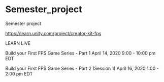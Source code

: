 # Semester_project
Semester project

https://learn.unity.com/project/creator-kit-fps

LEARN LIVE

Build your First FPS Game Series - Part 1 
April 14, 2020
9:00 - 10:00 pm EDT

Build your First FPS Game Series - Part 2 (Session 1)
April 16, 2020
1:00 - 2:00 pm EDT
